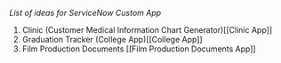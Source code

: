 *List of ideas for ServiceNow Custom App*

1. Clinic (Customer Medical Information Chart Generator)[[Clinic App]]
2. Graduation Tracker (College App)[[College App]]
3. Film Production Documents [[Film Production Documents App]]

